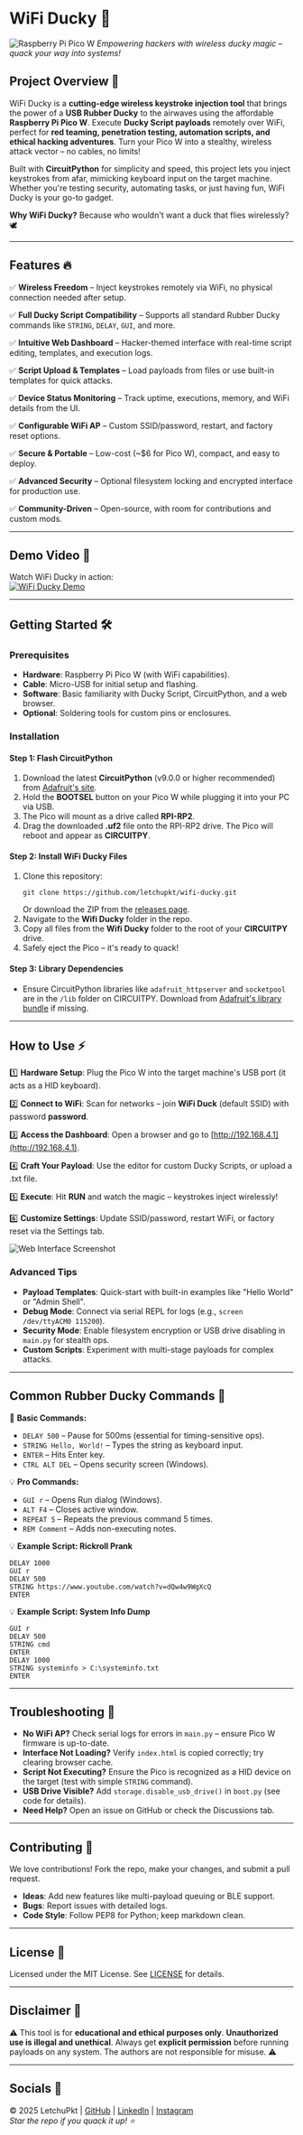 # WiFi Ducky 🚀

![Raspberry Pi Pico W](https://img.thingsboard.io/devices-library/raspberry-pi-pico-w.jpg)
*Empowering hackers with wireless ducky magic – quack your way into systems!*

## **Project Overview** 🦆
WiFi Ducky is a **cutting-edge wireless keystroke injection tool** that brings the power of a **USB Rubber Ducky** to the airwaves using the affordable **Raspberry Pi Pico W**. Execute **Ducky Script payloads** remotely over WiFi, perfect for **red teaming, penetration testing, automation scripts, and ethical hacking adventures**. Turn your Pico W into a stealthy, wireless attack vector – no cables, no limits!

Built with **CircuitPython** for simplicity and speed, this project lets you inject keystrokes from afar, mimicking keyboard input on the target machine. Whether you're testing security, automating tasks, or just having fun, WiFi Ducky is your go-to gadget.

**Why WiFi Ducky?** Because who wouldn't want a duck that flies wirelessly? 🕊️

---
## **Features** 🔥
✅ **Wireless Freedom** – Inject keystrokes remotely via WiFi, no physical connection needed after setup.

✅ **Full Ducky Script Compatibility** – Supports all standard Rubber Ducky commands like `STRING`, `DELAY`, `GUI`, and more.

✅ **Intuitive Web Dashboard** – Hacker-themed interface with real-time script editing, templates, and execution logs.

✅ **Script Upload & Templates** – Load payloads from files or use built-in templates for quick attacks.

✅ **Device Status Monitoring** – Track uptime, executions, memory, and WiFi details from the UI.

✅ **Configurable WiFi AP** – Custom SSID/password, restart, and factory reset options.

✅ **Secure & Portable** – Low-cost (~$6 for Pico W), compact, and easy to deploy.

✅ **Advanced Security** – Optional filesystem locking and encrypted interface for production use.

✅ **Community-Driven** – Open-source, with room for contributions and custom mods.

---
## **Demo Video** 🎥
Watch WiFi Ducky in action:  
[![WiFi Ducky Demo](https://img.youtube.com/vi/YOUR_VIDEO_ID/0.jpg)](https://www.youtube.com/watch?v=YOUR_VIDEO_ID)  


---
## **Getting Started** 🛠️
### **Prerequisites**
- **Hardware**: Raspberry Pi Pico W (with WiFi capabilities).
- **Cable**: Micro-USB for initial setup and flashing.
- **Software**: Basic familiarity with Ducky Script, CircuitPython, and a web browser.
- **Optional**: Soldering tools for custom pins or enclosures.

### **Installation**
#### **Step 1: Flash CircuitPython**
1. Download the latest **CircuitPython** (v9.0.0 or higher recommended) from [Adafruit's site](https://circuitpython.org/board/raspberry_pi_pico_w/).
2. Hold the **BOOTSEL** button on your Pico W while plugging it into your PC via USB.
3. The Pico will mount as a drive called **RPI-RP2**.
4. Drag the downloaded **.uf2** file onto the RPI-RP2 drive. The Pico will reboot and appear as **CIRCUITPY**.

#### **Step 2: Install WiFi Ducky Files**
1. Clone this repository:
   ```
   git clone https://github.com/letchupkt/wifi-ducky.git
   ```
   Or download the ZIP from the [releases page](https://github.com/letchupkt/wifi-ducky/releases).
2. Navigate to the **Wifi Ducky** folder in the repo.
3. Copy all files from the **Wifi Ducky** folder to the root of your **CIRCUITPY** drive.
4. Safely eject the Pico – it's ready to quack!

#### **Step 3: Library Dependencies**
- Ensure CircuitPython libraries like `adafruit_httpserver` and `socketpool` are in the `/lib` folder on CIRCUITPY. Download from [Adafruit's library bundle](https://circuitpython.org/libraries) if missing.

---
## **How to Use** ⚡
1️⃣ **Hardware Setup**: Plug the Pico W into the target machine's USB port (it acts as a HID keyboard).

2️⃣ **Connect to WiFi**: Scan for networks – join **WiFi Duck** (default SSID) with password **password**.

3️⃣ **Access the Dashboard**: Open a browser and go to [http://192.168.4.1](http://192.168.4.1).

4️⃣ **Craft Your Payload**: Use the editor for custom Ducky Scripts, or upload a .txt file.

5️⃣ **Execute**: Hit **RUN** and watch the magic – keystrokes inject wirelessly!

6️⃣ **Customize Settings**: Update SSID/password, restart WiFi, or factory reset via the Settings tab.

![Web Interface Screenshot](https://github.com/user-attachments/assets/51c25369-f8c1-4a74-b633-7f8bf8a44b0e)

### **Advanced Tips**
- **Payload Templates**: Quick-start with built-in examples like "Hello World" or "Admin Shell".
- **Debug Mode**: Connect via serial REPL for logs (e.g., `screen /dev/ttyACM0 115200`).
- **Security Mode**: Enable filesystem encryption or USB drive disabling in `main.py` for stealth ops.
- **Custom Scripts**: Experiment with multi-stage payloads for complex attacks.

---
## **Common Rubber Ducky Commands** 📜
💾 **Basic Commands:**
- `DELAY 500` – Pause for 500ms (essential for timing-sensitive ops).
- `STRING Hello, World!` – Types the string as keyboard input.
- `ENTER` – Hits Enter key.
- `CTRL ALT DEL` – Opens security screen (Windows).

💡 **Pro Commands:**
- `GUI r` – Opens Run dialog (Windows).
- `ALT F4` – Closes active window.
- `REPEAT 5` – Repeats the previous command 5 times.
- `REM Comment` – Adds non-executing notes.

💡 **Example Script: Rickroll Prank**
```ducky
DELAY 1000
GUI r
DELAY 500
STRING https://www.youtube.com/watch?v=dQw4w9WgXcQ
ENTER
```

💡 **Example Script: System Info Dump**
```ducky
GUI r
DELAY 500
STRING cmd
ENTER
DELAY 1000
STRING systeminfo > C:\systeminfo.txt
ENTER
```

---
## **Troubleshooting** 🔧
- **No WiFi AP?** Check serial logs for errors in `main.py` – ensure Pico W firmware is up-to-date.
- **Interface Not Loading?** Verify `index.html` is copied correctly; try clearing browser cache.
- **Script Not Executing?** Ensure the Pico is recognized as a HID device on the target (test with simple `STRING` command).
- **USB Drive Visible?** Add `storage.disable_usb_drive()` in `boot.py` (see code for details).
- **Need Help?** Open an issue on GitHub or check the Discussions tab.

---
## **Contributing** 🤝
We love contributions! Fork the repo, make your changes, and submit a pull request.
- **Ideas**: Add new features like multi-payload queuing or BLE support.
- **Bugs**: Report issues with detailed logs.
- **Code Style**: Follow PEP8 for Python; keep markdown clean.

---
## **License** 📄
Licensed under the MIT License. See [LICENSE](LICENSE) for details.

---
## **Disclaimer** 🚨
⚠️ This tool is for **educational and ethical purposes only**. **Unauthorized use is illegal and unethical**. Always get **explicit permission** before running payloads on any system. The authors are not responsible for misuse. ⚠️

---
## **Socials** 🔗
&copy; 2025 LetchuPkt | 
[GitHub](https://github.com/letchupkt) | 
[LinkedIn](https://linkedin.com/in/lakshmikanthank) | 
[Instagram](https://instagram.com/letchu_pkt)  
*Star the repo if you quack it up! ⭐*
